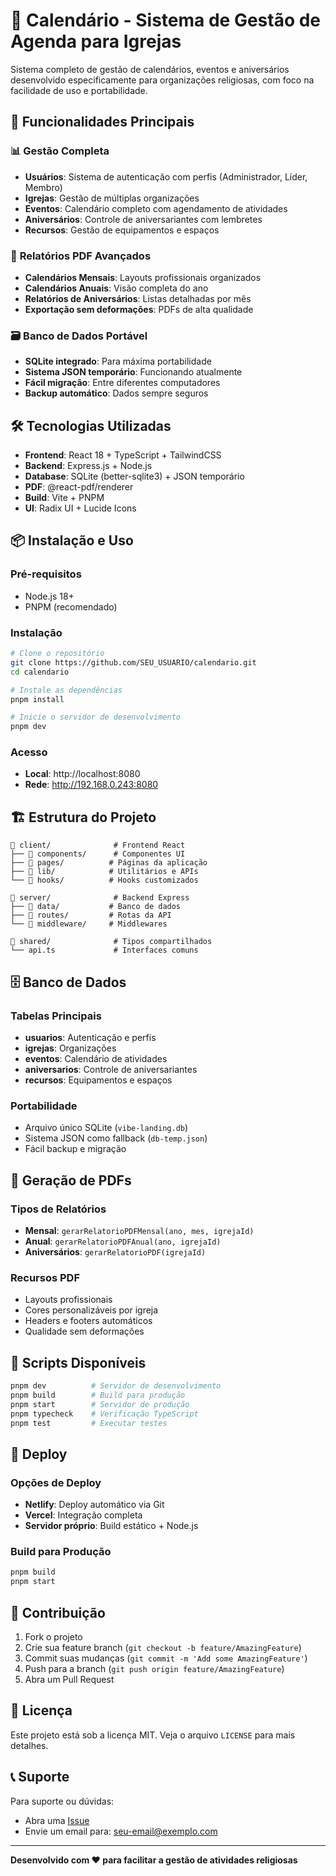 # 📅 Calendário - Sistema de Gestão de Agenda para Igrejas

Sistema completo de gestão de calendários, eventos e aniversários desenvolvido especificamente para organizações religiosas, com foco na facilidade de uso e portabilidade.

## 🚀 Funcionalidades Principais

### 📊 **Gestão Completa**
- **Usuários**: Sistema de autenticação com perfis (Administrador, Líder, Membro)
- **Igrejas**: Gestão de múltiplas organizações
- **Eventos**: Calendário completo com agendamento de atividades
- **Aniversários**: Controle de aniversariantes com lembretes
- **Recursos**: Gestão de equipamentos e espaços

### 📄 **Relatórios PDF Avançados**
- **Calendários Mensais**: Layouts profissionais organizados
- **Calendários Anuais**: Visão completa do ano
- **Relatórios de Aniversários**: Listas detalhadas por mês
- **Exportação sem deformações**: PDFs de alta qualidade

### 🗃️ **Banco de Dados Portável**
- **SQLite integrado**: Para máxima portabilidade
- **Sistema JSON temporário**: Funcionando atualmente
- **Fácil migração**: Entre diferentes computadores
- **Backup automático**: Dados sempre seguros

## 🛠️ Tecnologias Utilizadas

- **Frontend**: React 18 + TypeScript + TailwindCSS
- **Backend**: Express.js + Node.js
- **Database**: SQLite (better-sqlite3) + JSON temporário
- **PDF**: @react-pdf/renderer
- **Build**: Vite + PNPM
- **UI**: Radix UI + Lucide Icons

## 📦 Instalação e Uso

### **Pré-requisitos**
- Node.js 18+ 
- PNPM (recomendado)

### **Instalação**
```bash
# Clone o repositório
git clone https://github.com/SEU_USUARIO/calendario.git
cd calendario

# Instale as dependências
pnpm install

# Inicie o servidor de desenvolvimento
pnpm dev
```

### **Acesso**
- **Local**: http://localhost:8080
- **Rede**: http://192.168.0.243:8080

## 🏗️ Estrutura do Projeto

```
📁 client/              # Frontend React
├── 📁 components/      # Componentes UI
├── 📁 pages/          # Páginas da aplicação
├── 📁 lib/            # Utilitários e APIs
└── 📁 hooks/          # Hooks customizados

📁 server/              # Backend Express
├── 📁 data/           # Banco de dados
├── 📁 routes/         # Rotas da API
└── 📁 middleware/     # Middlewares

📁 shared/              # Tipos compartilhados
└── api.ts             # Interfaces comuns
```

## 🗄️ Banco de Dados

### **Tabelas Principais**
- **usuarios**: Autenticação e perfis
- **igrejas**: Organizações
- **eventos**: Calendário de atividades
- **aniversarios**: Controle de aniversariantes
- **recursos**: Equipamentos e espaços

### **Portabilidade**
- Arquivo único SQLite (`vibe-landing.db`)
- Sistema JSON como fallback (`db-temp.json`)
- Fácil backup e migração

## 📄 Geração de PDFs

### **Tipos de Relatórios**
- **Mensal**: `gerarRelatorioPDFMensal(ano, mes, igrejaId)`
- **Anual**: `gerarRelatorioPDFAnual(ano, igrejaId)`
- **Aniversários**: `gerarRelatorioPDF(igrejaId)`

### **Recursos PDF**
- Layouts profissionais
- Cores personalizáveis por igreja
- Headers e footers automáticos
- Qualidade sem deformações

## 🔧 Scripts Disponíveis

```bash
pnpm dev          # Servidor de desenvolvimento
pnpm build        # Build para produção
pnpm start        # Servidor de produção
pnpm typecheck    # Verificação TypeScript
pnpm test         # Executar testes
```

## 🚀 Deploy

### **Opções de Deploy**
- **Netlify**: Deploy automático via Git
- **Vercel**: Integração completa
- **Servidor próprio**: Build estático + Node.js

### **Build para Produção**
```bash
pnpm build
pnpm start
```

## 🤝 Contribuição

1. Fork o projeto
2. Crie sua feature branch (`git checkout -b feature/AmazingFeature`)
3. Commit suas mudanças (`git commit -m 'Add some AmazingFeature'`)
4. Push para a branch (`git push origin feature/AmazingFeature`)
5. Abra um Pull Request

## 📝 Licença

Este projeto está sob a licença MIT. Veja o arquivo `LICENSE` para mais detalhes.

## 📞 Suporte

Para suporte ou dúvidas:
- Abra uma [Issue](https://github.com/SEU_USUARIO/calendario/issues)
- Envie um email para: seu-email@exemplo.com

---

**Desenvolvido com ❤️ para facilitar a gestão de atividades religiosas**